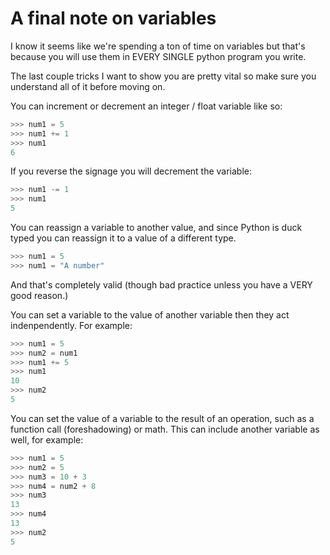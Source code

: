 # A final note on variables
I know it seems like we're spending a ton of time on variables but that's
because you will use them in EVERY SINGLE python program you write.

The last couple tricks I want to show you are pretty vital so make sure
you understand all of it before moving on.

You can increment or decrement an integer / float variable like so:

```python
>>> num1 = 5
>>> num1 += 1
>>> num1
6
```

If you reverse the signage you will decrement the variable:

```python
>>> num1 -= 1
>>> num1
5
```

You can reassign a variable to another value, and since Python is duck
typed you can reassign it to a value of a different type.

```python
>>> num1 = 5
>>> num1 = "A number"
```

And that's completely valid (though bad practice unless you have a VERY
good reason.)

You can set a variable to the value of another variable then they act
indenpendently. For example:

```python
>>> num1 = 5
>>> num2 = num1
>>> num1 += 5
>>> num1
10
>>> num2
5
```

You can set the value of a variable to the result of an operation, such
as a function call (foreshadowing) or math. This can include another
variable as well, for example:

```python
>>> num1 = 5
>>> num2 = 5
>>> num3 = 10 + 3
>>> num4 = num2 + 8
>>> num3
13
>>> num4
13
>>> num2
5
```
